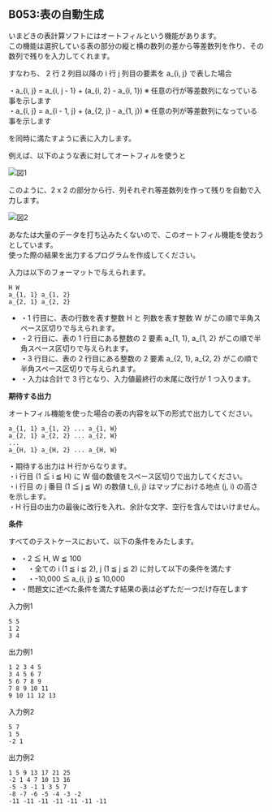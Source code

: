 B053:表の自動生成
-----------


いまどきの表計算ソフトにはオートフィルという機能があります。  
この機能は選択している表の部分の縦と横の数列の差から等差数列を作り、その数列で残りを入力してくれます。

すなわち、 2 行 2 列目以降の i 行 j 列目の要素を a\_{i, j} で表した場合

・a\_{i, j} = a\_{i, j - 1} + (a\_{i, 2} - a\_{i, 1}) ※ 任意の行が等差数列になっている事を示します  
・a\_{i, j} = a\_{i - 1, j} + (a\_{2, j} - a\_{1, j}) ※ 任意の列が等差数列になっている事を示します

を同時に満たすように表に入力します。

例えば、以下のような表に対してオートフィルを使うと

![図1](/image/b053_img1.png)

このように、2 x 2 の部分から行、列それぞれ等差数列を作って残りを自動で入力します。

![図2](/image/b053_img2.png)

あなたは大量のデータを打ち込みたくないので、このオートフィル機能を使おうとしています。  
使った際の結果を出力するプログラムを作成してください。


入力は以下のフォーマットで与えられます。

    H W
    a_{1, 1} a_{1, 2}
    a_{2, 1} a_{2, 2}
    

*   ・1 行目に、表の行数を表す整数 H と 列数を表す整数 W がこの順で半角スペース区切りで与えられます。
*   ・2 行目に、表の 1 行目にある整数の 2 要素 a\_{1, 1}, a\_{1, 2} がこの順で半角スペース区切りで与えられます。
*   ・3 行目に、表の 2 行目にある整数の 2 要素 a\_{2, 1}, a\_{2, 2} がこの順で半角スペース区切りで与えられます。
*   ・入力は合計で 3 行となり、入力値最終行の末尾に改行が 1 つ入ります。

  

**期待する出力**

オートフィル機能を使った場合の表の内容を以下の形式で出力してください。  

    a_{1, 1} a_{1, 2} ... a_{1, W}
    a_{2, 1} a_{2, 2} ... a_{2, W}
    ...
    a_{H, 1} a_{H, 2} ... a_{H, W}
    

  
・期待する出力は H 行からなります。  
・i 行目 (1 ≦ i ≦ H) に W 個の数値をスペース区切りで出力してください。  
・i 行目 の j 番目 (1 ≦ j ≦ W) の数値 t\_{i, j} はマップにおける地点 (j, i) の高さを示します。  
・H 行目の出力の最後に改行を入れ、余計な文字、空行を含んではいけません。  

**条件**

すべてのテストケースにおいて、以下の条件をみたします。

*   ・2 ≦ H, W ≦ 100
*   　・全ての i (1 ≦ i ≦ 2), j (1 ≦ j ≦ 2) に対して以下の条件を満たす
*   　・-10,000 ≦ a\_{i, j} ≦ 10,000
*   ・問題文に述べた条件を満たす結果の表は必ずただ一つだけ存在します

入力例1

    5 5
    1 2
    3 4
    

出力例1

    1 2 3 4 5
    3 4 5 6 7
    5 6 7 8 9
    7 8 9 10 11
    9 10 11 12 13
    

入力例2

    5 7
    1 5
    -2 1
    

出力例2

    1 5 9 13 17 21 25
    -2 1 4 7 10 13 16
    -5 -3 -1 1 3 5 7
    -8 -7 -6 -5 -4 -3 -2
    -11 -11 -11 -11 -11 -11 -11